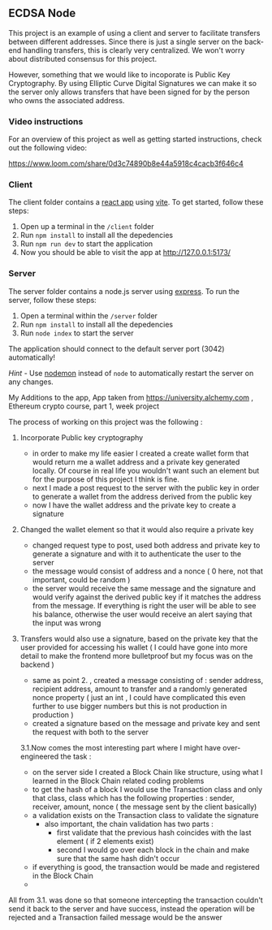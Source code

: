 ## ECDSA Node

This project is an example of using a client and server to facilitate transfers between different addresses. Since there is just a single server on the back-end handling transfers, this is clearly very centralized. We won't worry about distributed consensus for this project.

However, something that we would like to incoporate is Public Key Cryptography. By using Elliptic Curve Digital Signatures we can make it so the server only allows transfers that have been signed for by the person who owns the associated address.

### Video instructions

For an overview of this project as well as getting started instructions, check out the following video:

https://www.loom.com/share/0d3c74890b8e44a5918c4cacb3f646c4

### Client

The client folder contains a [react app](https://reactjs.org/) using [vite](https://vitejs.dev/). To get started, follow these steps:

1. Open up a terminal in the `/client` folder
2. Run `npm install` to install all the depedencies
3. Run `npm run dev` to start the application
4. Now you should be able to visit the app at http://127.0.0.1:5173/

### Server

The server folder contains a node.js server using [express](https://expressjs.com/). To run the server, follow these steps:

1. Open a terminal within the `/server` folder
2. Run `npm install` to install all the depedencies
3. Run `node index` to start the server

The application should connect to the default server port (3042) automatically!

_Hint_ - Use [nodemon](https://www.npmjs.com/package/nodemon) instead of `node` to automatically restart the server on any changes.

My Additions to the app, App taken from https://university.alchemy.com , Ethereum crypto course, part 1, week project

The process of working on this project was the following :
1. Incorporate Public key cryptography
   - in order to make my life easier I created a create wallet form that would return me a wallet address and a private key generated locally. Of course in real life you wouldn't want such an element but for the purpose of this project I think is fine.
   - next I made a post request to the server with the public key in order to generate a wallet from the address derived from the public key
   - now I have the wallet address and the private key to create a signature
2. Changed the wallet element so that it would also require a private key
   - changed request type to post, used both address and private key to generate a signature and with it to authenticate the user to the server
   - the message would consist of address and a nonce ( 0 here, not that important, could be random )
   - the server would receive the same message and the signature and would verify against the derived public key if it matches the address from the message. If everything is right the user will be able to see his balance, otherwise the user would receive an alert saying that the input was wrong
3. Transfers would also use a signature, based on the private key that the user provided for accessing his wallet
   ( I could have gone into more detail to make the frontend more bulletproof but my focus was on the backend )

    - same as point 2. , created a message consisting of : sender address, recipient address, amount to transfer and a randomly generated nonce property ( just an int , I could have complicated this even further to use bigger numbers but this is not production in production )
    - created a signature based on the message and private key and sent the request with both to the server

   3.1.Now comes the most interesting part where I might have over-engineered the task :

   - on the server side I created a Block Chain like structure, using what I learned in the Block Chain related coding problems
   - to get the hash of a block I would use the Transaction class and only that class, class which has the following properties : sender, receiver, amount, nonce ( the message sent by the client basically)
   - a validation exists on the Transaction class to validate the signature
     - also important, the chain validation has two parts : 
        - first validate that the previous hash coincides with the last element ( if 2 elements exist)
        - second I would go over each block in the chain and make sure that the same hash didn't occur
   - if everything is good, the transaction would be made and registered in the Block Chain
   - 
All from 3.1. was done so that someone intercepting the transaction couldn't send it back to the server and have success, instead the operation will be rejected and a Transaction failed message would be the answer
